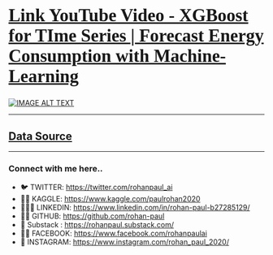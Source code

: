 <a href="https://www.youtube.com/watch?v=K_9G29R01kw&list=PLxqBkZuBynVS8mDTc8ZGermXiS-32pR2y&index=34&ab_channel=Rohan-Paul-AI"><h1 style="font-size:250%; font-family:cursive; color:#ff6666;"><b>Link YouTube Video - XGBoost for TIme Series | Forecast Energy Consumption with Machine-Learning </b></h1></a>

[![IMAGE ALT TEXT](https://imgur.com/9Rdm4fd.png)](https://www.youtube.com/watch?v=K_9G29R01kw&list=PLxqBkZuBynVS8mDTc8ZGermXiS-32pR2y&index=34&ab_channel=Rohan-Paul-AI)

----

## [Data Source](https://github.com/rohan-paul/YT_Data_Sources/blob/main/TimeSeries/hourly_energy_consumption_pjm_est/PJME_hourly.csv)



--------------

### Connect with me here..

- 🐦 TWITTER: https://twitter.com/rohanpaul_ai
- ​👨‍🔧​ KAGGLE: https://www.kaggle.com/paulrohan2020
- 👨🏻‍💼 LINKEDIN: https://www.linkedin.com/in/rohan-paul-b27285129/
- 👨‍💻 GITHUB: https://github.com/rohan-paul
- 🤖 Substack : https://rohanpaul.substack.com/
- 🧑‍🦰 FACEBOOK: https://www.facebook.com/rohanpaulai
- 📸 INSTAGRAM: https://www.instagram.com/rohan_paul_2020/

